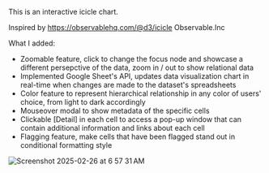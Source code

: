 This is an interactive icicle chart.

Inspired by https://observablehq.com/@d3/icicle Observable.Inc 

What I added:
  * Zoomable feature, click to change the focus node and showcase a different persepctive of the data, zoom in / out to show relational data
  * Implemented Google Sheet's API, updates data visualization chart in real-time when changes are made to the dataset's spreadsheets
  * Color feature to represent hierarchical relationship in any color of users' choice, from light to dark accordingly
  * Mouseover modal to show metadata of the specific cells
  * Clickable [Detail] in each cell to access a pop-up window that can contain additional information and links about each cell
  * Flagging feature, make cells that have been flagged stand out in conditional formatting style 

    
![Screenshot 2025-02-26 at 6 57 31 AM](https://github.com/user-attachments/assets/5de26e42-1bd7-4696-b4a6-aacb1c57baa3)

